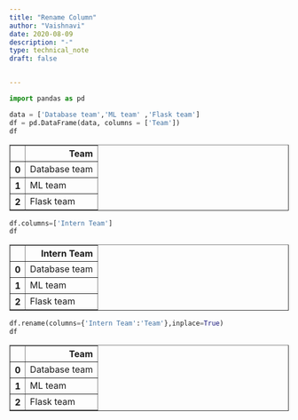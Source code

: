 ```yaml
---
title: "Rename Column"
author: "Vaishnavi"
date: 2020-08-09
description: "-"
type: technical_note
draft: false


---
```



```python
import pandas as pd
```


```python
data = ['Database team','ML team' ,'Flask team']  
df = pd.DataFrame(data, columns = ['Team'])
df
```




<div>
<style scoped>
    .dataframe tbody tr th:only-of-type {
        vertical-align: middle;
    }

    .dataframe tbody tr th {
        vertical-align: top;
    }

    .dataframe thead th {
        text-align: right;
    }
</style>
<table border="1" class="dataframe">
  <thead>
    <tr style="text-align: right;">
      <th></th>
      <th>Team</th>
    </tr>
  </thead>
  <tbody>
    <tr>
      <th>0</th>
      <td>Database team</td>
    </tr>
    <tr>
      <th>1</th>
      <td>ML team</td>
    </tr>
    <tr>
      <th>2</th>
      <td>Flask team</td>
    </tr>
  </tbody>
</table>
</div>




```python
df.columns=['Intern Team']
df
```




<div>
<style scoped>
    .dataframe tbody tr th:only-of-type {
        vertical-align: middle;
    }

    .dataframe tbody tr th {
        vertical-align: top;
    }

    .dataframe thead th {
        text-align: right;
    }
</style>
<table border="1" class="dataframe">
  <thead>
    <tr style="text-align: right;">
      <th></th>
      <th>Intern Team</th>
    </tr>
  </thead>
  <tbody>
    <tr>
      <th>0</th>
      <td>Database team</td>
    </tr>
    <tr>
      <th>1</th>
      <td>ML team</td>
    </tr>
    <tr>
      <th>2</th>
      <td>Flask team</td>
    </tr>
  </tbody>
</table>
</div>




```python
df.rename(columns={'Intern Team':'Team'},inplace=True)
df
```




<div>
<style scoped>
    .dataframe tbody tr th:only-of-type {
        vertical-align: middle;
    }

    .dataframe tbody tr th {
        vertical-align: top;
    }

    .dataframe thead th {
        text-align: right;
    }
</style>
<table border="1" class="dataframe">
  <thead>
    <tr style="text-align: right;">
      <th></th>
      <th>Team</th>
    </tr>
  </thead>
  <tbody>
    <tr>
      <th>0</th>
      <td>Database team</td>
    </tr>
    <tr>
      <th>1</th>
      <td>ML team</td>
    </tr>
    <tr>
      <th>2</th>
      <td>Flask team</td>
    </tr>
  </tbody>
</table>
</div>




```python

```
